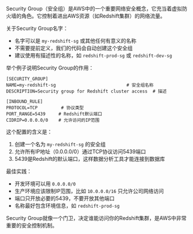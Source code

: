 Security Group（安全组）是AWS中的一个重要网络安全概念，它充当着虚拟防火墙的角色。它控制着进出AWS资源（如Redshift集群）的网络流量。

关于Security Group名字：
- 名字可以是 `my-redshift-sg` 或其他任何有意义的名称
- 不需要提前定义，我们的代码会自动创建这个安全组
- 建议使用有描述性的名称，如 `redshift-prod-sg` 或 `redshift-dev-sg`

举个例子说明Security Group的作用：
```
[SECURITY_GROUP]
NAME=my-redshift-sg                           # 安全组名称
DESCRIPTION=Security group for Redshift cluster access  # 描述

[INBOUND_RULE]
PROTOCOL=TCP         # 协议类型
PORT_RANGE=5439     # Redshift默认端口
CIDRIP=0.0.0.0/0    # 允许访问的IP范围
```

这个配置的含义是：
1. 创建一个名为 `my-redshift-sg` 的安全组
2. 允许所有IP地址（0.0.0.0/0）通过TCP协议访问5439端口
3. 5439是Redshift的默认端口，这样数据分析工具才能连接到数据库

最佳实践：
- 开发环境可以用 `0.0.0.0/0`
- 生产环境应该限制IP范围，比如 `10.0.0.0/16` 只允许公司网络访问
- 端口只开放必要的5439，不要开放其他端口
- 名称最好包含环境信息，如 `redshift-prod-sg`

Security Group就像一个门卫，决定谁能访问你的Redshift集群，是AWS中非常重要的安全控制机制。